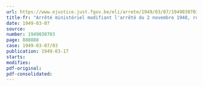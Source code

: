 ```yaml
---
url: https://www.ejustice.just.fgov.be/eli/arrete/1949/03/07/1949030703/justel
title-fr: "Arrêté ministériel modifiant l'arrêté du 2 novembre 1948, relatif à la libération du pain, modifié par celui du 23 novembre 1948"
date: 1949-03-07
source:
number: 1949030703
page: 888888
case: 1949-03-07/03
publication: 1949-03-17
starts:
modifies:
pdf-original:
pdf-consolidated:
---
```


